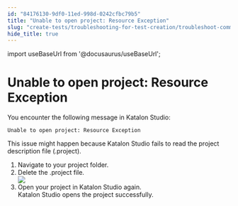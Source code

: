 ```yaml
---
id: "84176130-9df0-11ed-998d-0242cfbc79b5"
title: "Unable to open project: Resource Exception"
slug: "create-tests/troubleshooting-for-test-creation/troubleshoot-common-exceptions/unable-to-open-project-resource-exception"
hide_title: true
---
```

import useBaseUrl from '@docusaurus/useBaseUrl';


# <a id="troubleshooting-7676" class="anchor_top_offset"/><a id="ariaid-title1" class="anchor_top_offset"/>Unable to open project: Resource Exception

<section xmlns="http://www.w3.org/1999/xhtml" className="section condition"><div className="p">You encounter the following message in Katalon Studio: <pre className="pre codeblock"><code>Unable to open project: Resource Exception</code></pre>This issue might happen because Katalon Studio fails to read the project description file (<span className="ph filepath">.project</span>).</div></section> 
<div xmlns="http://www.w3.org/1999/xhtml" className="bodydiv troubleSolution"><section className="section remedy"><ol className="ol steps"><li className="li step stepexpand"><span className="ph cmd">Navigate to  your project folder.</span></li><li className="li step stepexpand"><span className="ph cmd">Delete the <span className="ph filepath">.project</span> file.</span><div className="itemgroup info"><img className="image" width={500} src={useBaseUrl("/8411e2f0-9df0-11ed-998d-0242cfbc79b5.png")} /></div></li><li className="li step stepexpand"><span className="ph cmd">Open your project in Katalon Studio again.</span><div className="itemgroup stepresult">Katalon Studio  opens the project successfully.</div></li></ol></section></div>
